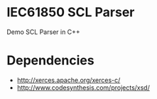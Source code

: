 # IEC61850 SCL Parser
Demo SCL Parser in C++

# Dependencies

* http://xerces.apache.org/xerces-c/
* http://www.codesynthesis.com/projects/xsd/
